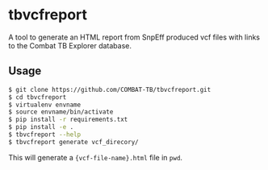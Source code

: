 # **tbvcfreport**

A tool to generate an HTML report from SnpEff produced vcf files with links to the
Combat TB Explorer database.

## Usage

```sh
$ git clone https://github.com/COMBAT-TB/tbvcfreport.git
$ cd tbvcfreport
$ virtualenv envname
$ source envname/bin/activate
$ pip install -r requirements.txt
$ pip install -e .
$ tbvcfreport --help
$ tbvcfreport generate vcf_direcory/
```

This will generate a `{vcf-file-name}.html` file in `pwd`.
